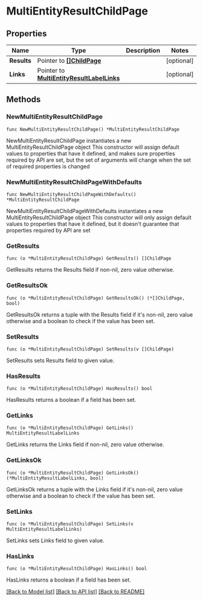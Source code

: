 # MultiEntityResultChildPage

## Properties

Name | Type | Description | Notes
------------ | ------------- | ------------- | -------------
**Results** | Pointer to [**[]ChildPage**](ChildPage.md) |  | [optional] 
**Links** | Pointer to [**MultiEntityResultLabelLinks**](MultiEntityResultLabelLinks.md) |  | [optional] 

## Methods

### NewMultiEntityResultChildPage

`func NewMultiEntityResultChildPage() *MultiEntityResultChildPage`

NewMultiEntityResultChildPage instantiates a new MultiEntityResultChildPage object
This constructor will assign default values to properties that have it defined,
and makes sure properties required by API are set, but the set of arguments
will change when the set of required properties is changed

### NewMultiEntityResultChildPageWithDefaults

`func NewMultiEntityResultChildPageWithDefaults() *MultiEntityResultChildPage`

NewMultiEntityResultChildPageWithDefaults instantiates a new MultiEntityResultChildPage object
This constructor will only assign default values to properties that have it defined,
but it doesn't guarantee that properties required by API are set

### GetResults

`func (o *MultiEntityResultChildPage) GetResults() []ChildPage`

GetResults returns the Results field if non-nil, zero value otherwise.

### GetResultsOk

`func (o *MultiEntityResultChildPage) GetResultsOk() (*[]ChildPage, bool)`

GetResultsOk returns a tuple with the Results field if it's non-nil, zero value otherwise
and a boolean to check if the value has been set.

### SetResults

`func (o *MultiEntityResultChildPage) SetResults(v []ChildPage)`

SetResults sets Results field to given value.

### HasResults

`func (o *MultiEntityResultChildPage) HasResults() bool`

HasResults returns a boolean if a field has been set.

### GetLinks

`func (o *MultiEntityResultChildPage) GetLinks() MultiEntityResultLabelLinks`

GetLinks returns the Links field if non-nil, zero value otherwise.

### GetLinksOk

`func (o *MultiEntityResultChildPage) GetLinksOk() (*MultiEntityResultLabelLinks, bool)`

GetLinksOk returns a tuple with the Links field if it's non-nil, zero value otherwise
and a boolean to check if the value has been set.

### SetLinks

`func (o *MultiEntityResultChildPage) SetLinks(v MultiEntityResultLabelLinks)`

SetLinks sets Links field to given value.

### HasLinks

`func (o *MultiEntityResultChildPage) HasLinks() bool`

HasLinks returns a boolean if a field has been set.


[[Back to Model list]](../README.md#documentation-for-models) [[Back to API list]](../README.md#documentation-for-api-endpoints) [[Back to README]](../README.md)


